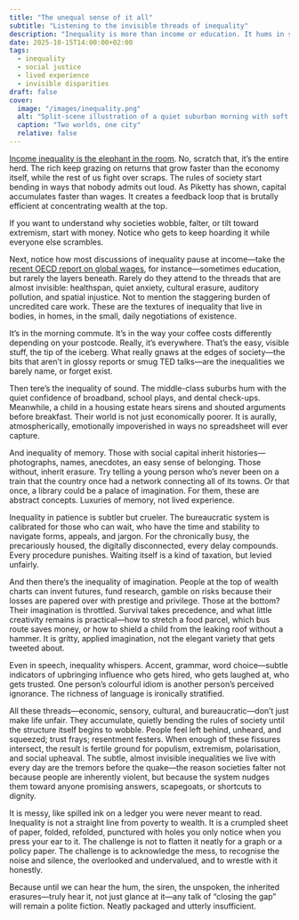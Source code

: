 ```yaml
---
title: "The unequal sense of it all"
subtitle: "Listening to the invisible threads of inequality"
description: "Inequality is more than income or education. It hums in soundscapes, memory, patience, imagination, and language."
date: 2025-10-15T14:00:00+02:00
tags:
  - inequality
  - social justice
  - lived experience
  - invisible disparities
draft: false
cover:
  image: "/images/inequality.png"
  alt: "Split-scene illustration of a quiet suburban morning with soft ambient sounds, children playing, versus a chaotic inner-city street of a poor city, filled with sirens, shouting, and traffic" 
  caption: "Two worlds, one city"
  relative: false 
---
```


[Income inequality is the elephant in the room](https://news.harvard.edu/gazette/story/2020/03/pikettys-new-book-explores-how-economic-inequality-is-perpetuated/). No, scratch that, it’s the entire herd. The rich keep grazing on returns that grow faster than the economy itself, while the rest of us fight over scraps. The rules of society start bending in ways that nobody admits out loud. As Piketty has shown, capital accumulates faster than wages. It creates a feedback loop that is brutally efficient at concentrating wealth at the top.

If you want to understand why societies wobble, falter, or tilt toward extremism, start with money. Notice who gets to keep hoarding it while everyone else scrambles.  

Next, notice how most discussions of inequality pause at income—take the [recent OECD report on global wages](https://www.oecd.org/en/publications/oecd-employment-outlook-2024_ac8b3538-en.html), for instance—sometimes education, but rarely the layers beneath. Rarely do they attend to the threads that are almost invisible: healthspan, quiet anxiety, cultural erasure, auditory pollution, and spatial injustice. Not to mention the staggering burden of uncredited care work. These are the textures of inequality that live in bodies, in homes, in the small, daily negotiations of existence.

It’s in the morning commute. It’s in the way your coffee costs differently depending on your postcode. Really, it’s everywhere. That’s the easy, visible stuff, the tip of the iceberg. What really gnaws at the edges of society—the bits that aren’t in glossy reports or smug TED talks—are the inequalities we barely name, or forget exist.

Then tere’s the inequality of sound. The middle-class suburbs hum with the quiet confidence of broadband, school plays, and dental check-ups. Meanwhile, a child in a housing estate hears sirens and shouted arguments before breakfast. Their world is not just economically poorer. It is aurally, atmospherically, emotionally impoverished in ways no spreadsheet will ever capture.

And inequality of memory. Those with social capital inherit histories—photographs, names, anecdotes, an easy sense of belonging. Those without, inherit erasure. Try telling a young person who’s never been on a train that the country once had a network connecting all of its towns. Or that once, a library could be a palace of imagination. For them, these are abstract concepts. Luxuries of memory, not lived experience.

Inequality in patience is subtler but crueler. The bureaucratic system is calibrated for those who can wait, who have the time and stability to navigate forms, appeals, and jargon. For the chronically busy, the precariously housed, the digitally disconnected, every delay compounds. Every procedure punishes. Waiting itself is a kind of taxation, but levied unfairly.

And then there’s the inequality of imagination. People at the top of wealth charts can invent futures, fund research, gamble on risks because their losses are papered over with prestige and privilege. Those at the bottom? Their imagination is throttled. Survival takes precedence, and what little creativity remains is practical—how to stretch a food parcel, which bus route saves money, or how to shield a child from the leaking roof without a hammer. It is gritty, applied imagination, not the elegant variety that gets tweeted about.

Even in speech, inequality whispers. Accent, grammar, word choice—subtle indicators of upbringing influence who gets hired, who gets laughed at, who gets trusted. One person’s colourful idiom is another person’s perceived ignorance. The richness of language is ironically stratified.

All these threads—economic, sensory, cultural, and bureaucratic—don’t just make life unfair. They accumulate, 
quietly bending the rules of society until the structure itself begins to wobble. People feel left behind, unheard, 
and squeezed; trust frays; resentment festers. When enough of these fissures intersect, the result is fertile ground 
for populism, extremism, polarisation, and social upheaval. The subtle, almost invisible inequalities we live with every day 
are the tremors before the quake—the reason societies falter not because people are inherently violent, but because 
the system nudges them toward anyone promising answers, scapegoats, or shortcuts to dignity.

It is messy, like spilled ink on a ledger you were never meant to read. Inequality is not a straight line from poverty to wealth. It is a crumpled sheet of paper, folded, refolded, punctured with holes you only notice when you press your ear to it. The challenge is not to flatten it neatly for a graph or a policy paper. The challenge is to acknowledge the mess, to recognise the noise and silence, the overlooked and undervalued, and to wrestle with it honestly.

Because until we can hear the hum, the siren, the unspoken, the inherited erasures—truly hear it, not just glance at it—any talk of “closing the gap” will remain a polite fiction. Neatly packaged and utterly insufficient.

